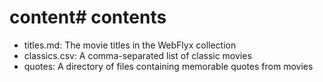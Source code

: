 # content# contents

* titles.md: The movie titles in the WebFlyx collection
* classics.csv: A comma-separated list of classic movies
* quotes: A directory of files containing memorable quotes from movies
